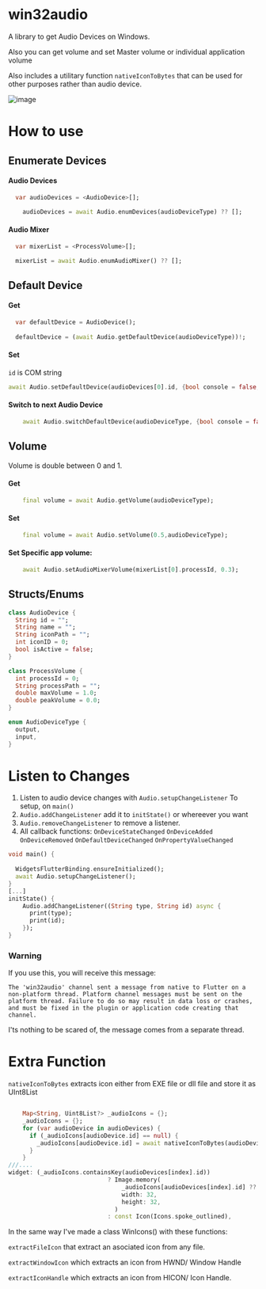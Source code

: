 # win32audio

A library to get Audio Devices on Windows.

Also you can get volume and set Master volume or individual application volume

Also includes a utilitary function `nativeIconToBytes` that can be used for other purposes rather than audio device.

![image](https://user-images.githubusercontent.com/20853986/175772236-0158ca3b-7dd0-41d4-b10e-7304f3be0b71.png)



# How to use

## Enumerate Devices

#### Audio Devices

```dart
  var audioDevices = <AudioDevice>[];

    audioDevices = await Audio.enumDevices(audioDeviceType) ?? [];
```
#### Audio Mixer

```dart
  var mixerList = <ProcessVolume>[];

  mixerList = await Audio.enumAudioMixer() ?? [];
```
## Default Device

#### Get
```dart
  var defaultDevice = AudioDevice();
  
  defaultDevice = (await Audio.getDefaultDevice(audioDeviceType))!;
```

#### Set

`id` is COM string
```dart
await Audio.setDefaultDevice(audioDevices[0].id, {bool console = false, bool multimedia = true, bool communications = false});
```
#### Switch to next Audio Device
```dart
    await Audio.switchDefaultDevice(audioDeviceType, {bool console = false, bool multimedia = true, bool communications = false});
```
## Volume

Volume is double between 0 and 1.

#### Get
```dart
    final volume = await Audio.getVolume(audioDeviceType);
```

#### Set

```dart
    final volume = await Audio.setVolume(0.5,audioDeviceType);
```
#### Set Specific app volume:

```dart
    await Audio.setAudioMixerVolume(mixerList[0].processId, 0.3);
```

## Structs/Enums

```dart
class AudioDevice {
  String id = "";
  String name = "";
  String iconPath = "";
  int iconID = 0;
  bool isActive = false;
}

class ProcessVolume {
  int processId = 0;
  String processPath = "";
  double maxVolume = 1.0;
  double peakVolume = 0.0;
}

enum AudioDeviceType {
  output,
  input,
}
```
# Listen to Changes
1. Listen to audio device changes with `Audio.setupChangeListener` To setup, on `main()`
2. `Audio.addChangeListener` add it to `initState()` or whereever you want
3. `Audio.removeChangeListener` to remove a listener.
4. All callback functions: 
    `OnDeviceStateChanged`
    `OnDeviceAdded`
    `OnDeviceRemoved`
    `OnDefaultDeviceChanged`
    `OnPropertyValueChanged`

```dart
void main() {
    
  WidgetsFlutterBinding.ensureInitialized();
  await Audio.setupChangeListener();
}
[...]
initState() {
    Audio.addChangeListener((String type, String id) async {
      print(type);
      print(id);
    });
}
```

### Warning
If you use this, you will receive this message:

```The 'win32audio' channel sent a message from native to Flutter on a non-platform thread. Platform channel messages must be sent on the platform thread. Failure to do so may result in data loss or crashes, and must be fixed in the plugin or application code creating that channel.```

I'ts nothing to be scared of, the message comes from a separate thread.



# Extra Function

`nativeIconToBytes` extracts icon either from EXE file or dll file and store it as UInt8List

```dart

    Map<String, Uint8List?> _audioIcons = {};
    _audioIcons = {};
    for (var audioDevice in audioDevices) {
      if (_audioIcons[audioDevice.id] == null) {
        _audioIcons[audioDevice.id] = await nativeIconToBytes(audioDevice.iconPath, iconID: audioDevice.iconID);
      }
    }
///....
widget: (_audioIcons.containsKey(audioDevices[index].id))
                            ? Image.memory(
                                _audioIcons[audioDevices[index].id] ?? Uint8List(0),
                                width: 32,
                                height: 32,
                              )
                            : const Icon(Icons.spoke_outlined),
```

In the same way I've made a class WinIcons() with these functions: 

`extractFileIcon` that extract an asociated icon from any file.

`extractWindowIcon` which extracts an icon from HWND/ Window Handle

`extractIconHandle` which extracts an icon from HICON/ Icon Handle.